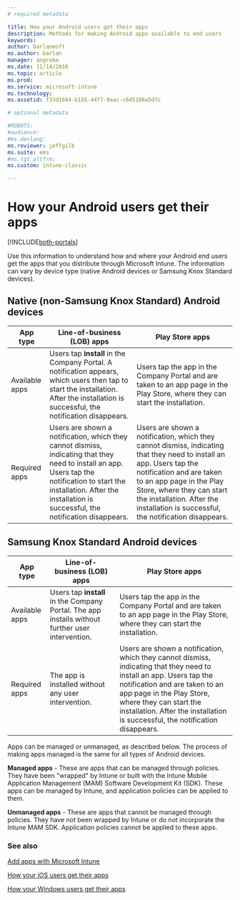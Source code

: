 ```yaml
---
# required metadata

title: How your Android users get their apps 
description: Methods for making Android apps available to end users
keywords:
author: barlanmsft
ms.author: barlan
manager: angrobe
ms.date: 11/14/2016
ms.topic: article
ms.prod:
ms.service: microsoft-intune
ms.technology:
ms.assetid: f33d1684-b1b5-44f7-9aac-c6d5186a5d7c

# optional metadata

#ROBOTS:
#audience:
#ms.devlang:
ms.reviewer: jeffgilb
ms.suite: ems
#ms.tgt_pltfrm:
ms.custom: intune-classic

---
```



# How your Android users get their apps

[!INCLUDE[both-portals](./includes/note-for-both-portals.md)]

Use this information to understand how and where your Android end users get the apps that you distribute through Microsoft Intune. The information can vary by device type (native Android devices or Samsung Knox Standard devices).

## Native (non-Samsung Knox Standard) Android devices

| App type | Line-of-business (LOB) apps | Play Store apps  |
| ------------- |-------------| -----|
| Available apps      | Users tap **install** in the Company Portal. A notification appears, which users then tap to start the installation. After the installation is successful, the notification disappears. | Users tap the app in the Company Portal and are taken to an app page in the Play Store, where they can start the installation.|
| Required apps      | Users are shown a notification, which they cannot dismiss, indicating that they need to install an app. Users tap the notification to start the installation. After the installation is successful, the notification disappears.    | Users are shown a notification, which they cannot dismiss, indicating that they need to install an app. Users tap the notification and are taken to an app page in the Play Store, where they can start the installation. After the installation is successful, the notification disappears. |

## Samsung Knox Standard Android devices

| App type | Line-of-business (LOB) apps | Play Store apps  |
| ------------- |-------------| -----|
| Available apps      | Users tap **install** in the Company Portal. The app installs without further user intervention. | Users tap the app in the Company Portal and are taken to an app page in the Play Store, where they can start the installation.|
| Required apps      | The app is installed without any user intervention.    | Users are shown a notification, which they cannot dismiss, indicating that they need to install an app. Users tap the notification and are taken to an app page in the Play Store, where they can start the installation. After the installation is successful, the notification disappears. |

Apps can be managed or unmanaged, as described below. The process of making apps managed is the same for all types of Android devices.

**Managed apps** - These are apps that can be managed through policies. They have been "wrapped" by Intune or built with the Intune Mobile Application Management (MAM) Software Development Kit (SDK). These apps can be managed by Intune, and application policies can be applied to them.

**Unmanaged apps** - These are apps that cannot be managed through policies. They have not been wrapped by Intune or do not incorporate the Intune MAM SDK. Application policies cannot be applied to these apps.

### See also
[Add apps with Microsoft Intune](/intune-classic/deploy-use/add-apps)

[How your iOS users get their apps](how-your-ios-users-get-their-apps.md)

[How your Windows users get their apps](how-your-windows-users-get-their-apps.md)
